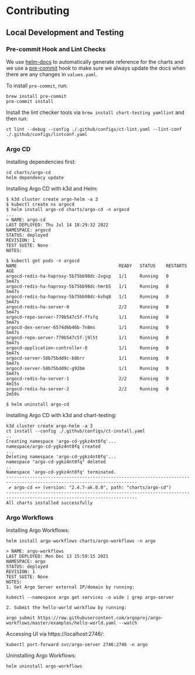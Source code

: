 # Contributing

## Local Development and Testing

### Pre-commit Hook and Lint Checks

We use [helm-docs](https://github.com/norwoodj/helm-docs) to automatically generate reference for the charts and we use a [pre-commit](https://pre-commit.com/) hook to make sure we always update the docs when there are any changes in `values.yaml`.

To install `pre-commit`, run:

```
brew install pre-commit
pre-commit install
```

Install the lint checker tools via `brew install chart-testing yamllint` and then run:

```
ct lint --debug --config ./.github/configs/ct-lint.yaml --lint-conf ./.github/configs/lintconf.yaml
```

### Argo CD

Installing dependencies first:

```
cd charts/argo-cd
helm dependency update
```

Installing Argo CD with k3d and Helm:

```
$ k3d cluster create argo-helm -a 3
$ kubectl create ns argocd
$ helm install argo-cd charts/argo-cd -n argocd
...
> NAME: argo-cd
LAST DEPLOYED: Thu Jul 14 18:29:32 2022
NAMESPACE: argocd
STATUS: deployed
REVISION: 1
TEST SUITE: None
NOTES:

$ kubectl get pods -n argocd
NAME                                       READY   STATUS    RESTARTS   AGE
argocd-redis-ha-haproxy-5b75bb98dc-2vgvp   1/1     Running   0          5m47s
argocd-redis-ha-haproxy-5b75bb98dc-hmrb5   1/1     Running   0          5m47s
argocd-redis-ha-haproxy-5b75bb98dc-kvhq8   1/1     Running   0          5m47s
argocd-redis-ha-server-0                   2/2     Running   0          5m47s
argocd-repo-server-779b547c5f-ffsfq        1/1     Running   0          5m47s
argocd-dex-server-6574d6b46b-7n8ms         1/1     Running   0          5m47s
argocd-repo-server-779b547c5f-j9l5t        1/1     Running   0          5m47s
argocd-application-controller-0            1/1     Running   0          5m47s
argocd-server-58b75bdd9c-b8brr             1/1     Running   0          5m47s
argocd-server-58b75bdd9c-g92bm             1/1     Running   0          5m47s
argocd-redis-ha-server-1                   2/2     Running   0          4m15s
argocd-redis-ha-server-2                   2/2     Running   0          2m59s

$ helm uninstall argo-cd
```

Installing Argo CD with k3d and chart-testing:

```
k3d cluster create argo-helm -a 3
ct install --config ./.github/configs/ct-install.yaml
..
Creating namespace 'argo-cd-ygkz4nt0fq'...
namespace/argo-cd-ygkz4nt0fq created
...
Deleting namespace 'argo-cd-ygkz4nt0fq'...
namespace "argo-cd-ygkz4nt0fq" deleted
..
Namespace 'argo-cd-ygkz4nt0fq' terminated.
------------------------------------------------------------------------------------------------------------------------
 ✔︎ argo-cd => (version: "2.4.7-ak.0.0", path: "charts/argo-cd")
------------------------------------------------------------------------------------------------------------------------
All charts installed successfully
```

### Argo Workflows

Installing Argo Workflows:

```
helm install argo-workflows charts/argo-workflows -n argo
```

```
> NAME: argo-workflows
LAST DEPLOYED: Mon Dec 13 15:59:15 2021
NAMESPACE: argo
STATUS: deployed
REVISION: 1
TEST SUITE: None
NOTES:
1. Get Argo Server external IP/domain by running:

kubectl --namespace argo get services -o wide | grep argo-server

2. Submit the hello-world workflow by running:

argo submit https://raw.githubusercontent.com/argoproj/argo-workflows/master/examples/hello-world.yaml --watch
```

Accessing UI via https://localhost:2746/:
```
kubectl port-forward svc/argo-server 2746:2746 -n argo
```

Uninstalling Argo Workflows:

```
helm uninstall argo-workflows
```

